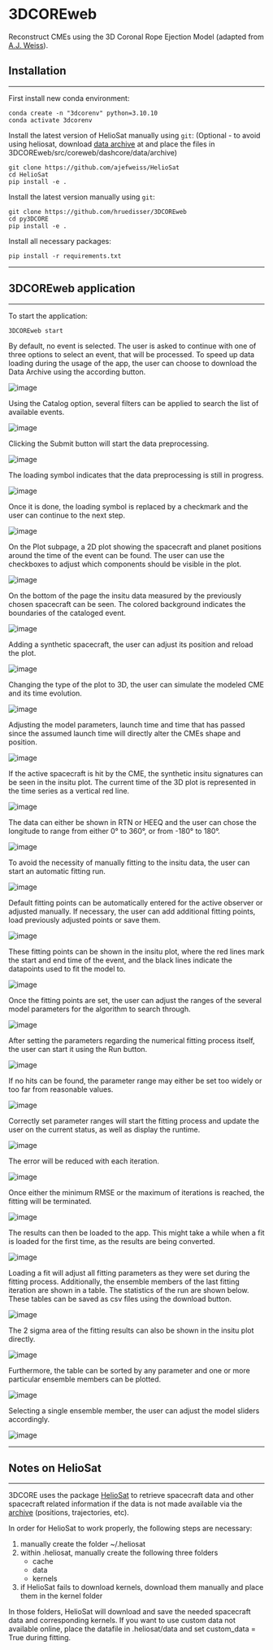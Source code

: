 # 3DCOREweb

Reconstruct CMEs using the 3D Coronal Rope Ejection Model (adapted from [A.J. Weiss](https://github.com/ajefweiss/py3DCORE)).

## Installation
------------
First install new conda environment:

    conda create -n "3dcorenv" python=3.10.10
    conda activate 3dcorenv
    
Install the latest version of HelioSat manually using `git`: (Optional - to avoid using heliosat, download [data archive](https://doi.org/10.6084/m9.figshare.11973693.v23) at and place the files in 3DCOREweb/src/coreweb/dashcore/data/archive)

    git clone https://github.com/ajefweiss/HelioSat
    cd HelioSat
    pip install -e .
    
Install the latest version manually using `git`:

    git clone https://github.com/hruedisser/3DCOREweb
    cd py3DCORE
    pip install -e .
    
Install all necessary packages:
    
    pip install -r requirements.txt
    

------------

## 3DCOREweb application
------------

To start the application:

    3DCOREweb start

By default, no event is selected. The user is asked to continue with one of three options to select an event, that will be processed. To speed up data loading during the usage of the app, the user can choose to download the Data Archive using the according button.

![image](https://github.com/hruedisser/3DCOREweb/assets/75985139/d11e5fe7-52c4-4b97-a5dc-d26ad469e205)

Using the Catalog option, several filters can be applied to search the list of available events.

![image](https://github.com/hruedisser/3DCOREweb/assets/75985139/8f3ccacf-11e0-4047-94c4-6921835d2ea9)

Clicking the Submit button will start the data preprocessing.

![image](https://github.com/hruedisser/3DCOREweb/assets/75985139/f6b1053f-4948-411d-997b-5a1215153c21)

The loading symbol indicates that the data preprocessing is still in progress.

![image](https://github.com/hruedisser/3DCOREweb/assets/75985139/97fd805b-09c4-43b9-9ed8-42245b1cb1c2)

Once it is done, the loading symbol is replaced by a checkmark and the user can continue to the next step.

![image](https://github.com/hruedisser/3DCOREweb/assets/75985139/26501687-ceb0-471d-8b15-b3734f636252)

On the Plot subpage, a 2D plot showing the spacecraft and planet positions around the time of the event can be found. The user can use the checkboxes to adjust which components should be visible in the plot.

![image](https://github.com/hruedisser/3DCOREweb/assets/75985139/d407e3ff-e500-4904-8619-250d4c60da35)

On the bottom of the page the insitu data measured by the previously chosen spacecraft can be seen. The colored background indicates the boundaries of the cataloged event.

![image](https://github.com/hruedisser/3DCOREweb/assets/75985139/5208d60d-c780-4d21-9c17-1315ebcc1a03)

Adding a synthetic spacecraft, the user can adjust its position and reload the plot.

![image](https://github.com/hruedisser/3DCOREweb/assets/75985139/f7e94a98-da7e-4b26-9c59-c6190c22b4e5)

Changing the type of the plot to 3D, the user can simulate the modeled CME and its time evolution.

![image](https://github.com/hruedisser/3DCOREweb/assets/75985139/96b0ad40-48bb-4fbc-85d8-f08c32168696)

Adjusting the model parameters, launch time and time that has passed since the assumed launch time will directly alter the CMEs shape and position.

![image](https://github.com/hruedisser/3DCOREweb/assets/75985139/db12f583-2952-40b2-ad78-ac87cae93219)

If the active spacecraft is hit by the CME, the synthetic insitu signatures can be seen in the insitu plot. The current time of the 3D plot is represented in the time series as a vertical red line.

![image](https://github.com/hruedisser/3DCOREweb/assets/75985139/539fe6f6-bfcc-4ce1-be1e-65535022b898)

The data can either be shown in RTN or HEEQ and the user can chose the longitude to range from either 0° to 360°, or from -180° to 180°.

![image](https://github.com/hruedisser/3DCOREweb/assets/75985139/dc21ce85-cb2c-42e4-8f16-9fe4846d0ce8)

To avoid the necessity of manually fitting to the insitu data, the user can start an automatic fitting run. 

![image](https://github.com/hruedisser/3DCOREweb/assets/75985139/ac5224f0-0ddb-476a-85b2-2a82d592fd29)

Default fitting points can be automatically entered for the active observer or adjusted manually. If necessary, the user can add additional fitting points, load previously adjusted points or save them.

![image](https://github.com/hruedisser/3DCOREweb/assets/75985139/dd02220e-6308-448a-b9d1-dae10534e660)

These fitting points can be shown in the insitu plot, where the red lines mark the start and end time of the event, and the black lines indicate the datapoints used to fit the model to.

![image](https://github.com/hruedisser/3DCOREweb/assets/75985139/c6468a16-be63-4d7d-a4e2-9b0c628a91d1)

Once the fitting points are set, the user can adjust the ranges of the several model parameters for the algorithm to search through.

![image](https://github.com/hruedisser/3DCOREweb/assets/75985139/a4d332d6-f53a-48db-b95a-7934e7c93add)

After setting the parameters regarding the numerical fitting process itself, the user can start it using the Run button.

![image](https://github.com/hruedisser/3DCOREweb/assets/75985139/ce556706-6a34-4e67-a57c-55ecdfffb399)

If no hits can be found, the parameter range may either be set too widely or too far from reasonable values.

![image](https://github.com/hruedisser/3DCOREweb/assets/75985139/e831bebb-1fd0-4644-867c-023288125b78)

Correctly set parameter ranges will start the fitting process and update the user on the current status, as well as display the runtime.

![image](https://github.com/hruedisser/3DCOREweb/assets/75985139/75c4f152-65e3-4d8e-9c59-55a8789a6ffd)

The error will be reduced with each iteration.

![image](https://github.com/hruedisser/3DCOREweb/assets/75985139/91f7d491-8abe-42e5-8483-26a5efe5a74e)

Once either the minimum RMSE or the maximum of iterations is reached, the fitting will be terminated.

![image](https://github.com/hruedisser/3DCOREweb/assets/75985139/b229007b-6191-4949-ba28-ae6b1485890e)

The results can then be loaded to the app. This might take a while when a fit is loaded for the first time, as the results are being converted.

![image](https://github.com/hruedisser/3DCOREweb/assets/75985139/3673c442-a919-421f-85ba-55b352ec56ab)

Loading a fit will adjust all fitting parameters as they were set during the fitting process. Additionally, the ensemble members of the last fitting iteration are shown in a table. The statistics of the run are shown below. These tables can be saved as csv files using the download button.

![image](https://github.com/hruedisser/3DCOREweb/assets/75985139/a206b439-984c-4b7c-9d8b-80521999f11a)

The 2 sigma area of the fitting results can also be shown in the insitu plot directly.

![image](https://github.com/hruedisser/3DCOREweb/assets/75985139/ea4dd2e8-99ba-46a9-88bf-77ce4da4e5a7)

Furthermore, the table can be sorted by any parameter and one or more particular ensemble members can be plotted.

![image](https://github.com/hruedisser/3DCOREweb/assets/75985139/c90b58cc-6077-438f-82aa-5d1f42d7186a)

Selecting a single ensemble member, the user can adjust the model sliders accordingly.

![image](https://github.com/hruedisser/3DCOREweb/assets/75985139/8639480e-e8cc-4f87-aba7-8b69ed66036d)


    
------------
## Notes on HelioSat
------------

3DCORE uses the package [HelioSat](https://github.com/ajefweiss/HelioSat) to retrieve spacecraft data and other spacecraft related information if the data is not made available via the [archive](https://doi.org/10.6084/m9.figshare.11973693.v23) (positions, trajectories, etc). 

In order for HelioSat to work properly, the following steps are necessary:

1. manually create the folder ~/.heliosat 
2. within .heliosat, manually create the following three folders
    - cache
    - data
    - kernels
3. if HelioSat fails to download kernels, download them manually and place them in the kernel folder

In those folders, HelioSat will download and save the needed spacecraft data and corresponding kernels. 
If you want to use custom data not available online, place the datafile in .heliosat/data and set custom_data = True during fitting.
